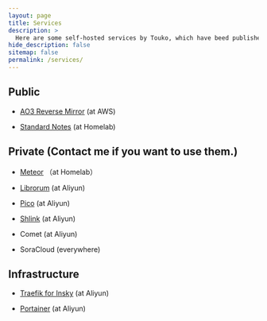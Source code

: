 ```yaml
---
layout: page
title: Services
description: >
  Here are some self-hosted services by Touko, which have beed published to cloud servers.
hide_description: false
sitemap: false
permalink: /services/
---
```


## Public

- [AO3 Reverse Mirror](https://ao3.insky.jp/) (at AWS)

- [Standard Notes](https://sn.insky.jp/) (at Homelab)

## Private (Contact me if you want to use them.)

- [Meteor](https://meteor.insky.jp/) （at Homelab）

- [Librorum](https://librorum.insky.jp/) (at Aliyun)

- [Pico](https://pico.insky.jp/) (at Aliyun)

- [Shlink](https://s.insky.jp/) (at Aliyun)

- Comet (at Aliyun)

- SoraCloud (everywhere)

## Infrastructure

- [Traefik for Insky](https://traefik.insky.jp/) (at Aliyun)

- [Portainer](https://port.insky.jp/) (at Aliyun)
